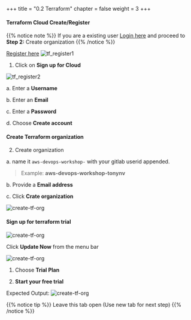 +++
title = "0.2 Terraform"
chapter = false
weight = 3
+++

#### Terraform Cloud Create/Register

{{% notice note %}}
If you are a existing user [Login here](https://terraform.io/) and proceed to __Step 2:__ Create organization
{{% /notice %}}

[Register here](https://terraform.io/)
![tf_register1](/images/lab1/tf_register1.png)

1. Click on __Sign up for Cloud__

![tf_register2](/images/lab1/tf_register2.png)

a. Enter a __Username__ 

b. Enter an __Email__

c. Enter a __Password__

d. Choose __Create account__

#### Create Terraform organization
2. Create organization 

a. name it `aws-devops-workshop-` with your gitlab userid appended. 

> Example: __aws-devops-workshop-tonynv__

b. Provide a __Email address__

c. Click __Crate organization__

![create-tf-org](/images/lab1/create_tf_org.png)

#### Sign up for terraform trial
![create-tf-org](/images/lab1/enable_tf_trial1.png)

Click __Update Now__ from the menu bar

![create-tf-org](/images/lab1/enable_tf_trial2.png)

1. Choose __Trial Plan__

2. __Start your free trial__

Expected Output:
![create-tf-org](/images/lab1/tf_trial_started.png)

{{% notice tip %}}
Leave this tab open (Use new tab for next step)
{{% /notice %}}
